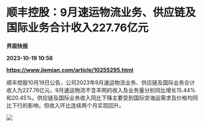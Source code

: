 # 顺丰控股：9月速运物流业务、供应链及国际业务合计收入227.76亿元
**界面快报**

**2023-10-19 10:56**

**https://www.jiemian.com/article/10255295.html**

顺丰控股10月19日公告，公司2023年9月速运物流业务、供应链及国际业务合计收入为227.76亿元，9月速运物流不含丰网的收入及业务量分别同比增长15.44%和20.45%。供应链及国际业务收入同比下降主要受到国际空海运需求及价格均同比下行的影响，但收入环比连续两个月实现回升。

![](https://img3.jiemian.com/101/original/20231019/169771262892690900_a700xH.png)